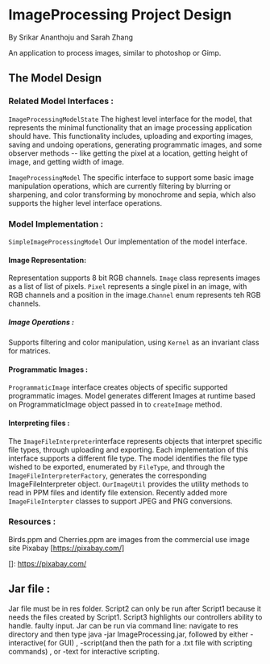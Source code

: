 # ImageProcessing Project Design

By Srikar Ananthoju and Sarah Zhang

An application to process images, similar to photoshop or Gimp.

## The Model Design

### Related Model Interfaces :

`ImageProcessingModelState`
The highest level interface for the model, that represents the minimal functionality that an image
processing application should have. This functionality includes, uploading and exporting images,
saving and undoing operations, generating programmatic images, and some observer methods -- like
getting the pixel at a location, getting height of image, and getting width of image.

`ImageProcessingModel` The specific interface to support some basic image manipulation operations,
which are currently filtering by blurring or sharpening, and color transforming by monochrome and
sepia, which also supports the higher level interface operations.

### Model Implementation :

`SimpleImageProcessingModel` Our implementation of the model interface.

#### Image Representation:

Representation supports 8 bit RGB channels. `Image` class represents images as a list of list of
pixels. `Pixel` represents a single pixel in an image, with RGB channels and a position in the
image.`Channel` enum represents teh RGB channels.

##### Image Operations :

Supports filtering and color manipulation, using `Kernel` as an invariant class for matrices.

#### Programmatic Images :

`ProgrammaticImage` interface creates objects of specific supported programmatic images. Model
generates different Images at runtime based on ProgrammaticImage object passed in to `createImage`
method.

#### Interpreting files :

The `ImageFileInterpreter`interface represents objects that interpret specific file types, through
uploading and exporting. Each implementation of this interface supports a different file type. The
model identifies the file type wished to be exported, enumerated by `FileType`, and through
the `ImageFileInterpreterFactory`, generates the corresponding ImageFileInterpreter
object. `OurImageUtil` provides the utility methods to read in PPM files and identify file
extension. Recently added more `ImageFileInterpter` classes to support JPEG and PNG conversions.

### Resources :

Birds.ppm and Cherries.ppm are images from the commercial use image site
Pixabay [https://pixabay.com/]

[]: https://pixabay.com/

## Jar file :

Jar file must be in res folder. Script2 can only be run after Script1 because it needs the files
created by Script1. Script3 highlights our controllers ability to handle. faulty input. Jar can be
run via command line: navigate to res directory and then type java -jar ImageProcessing.jar,
followed by either -interactive( for GUI) , -script(and then the path for a .txt file with scripting
commands) , or -text for interactive scripting.

